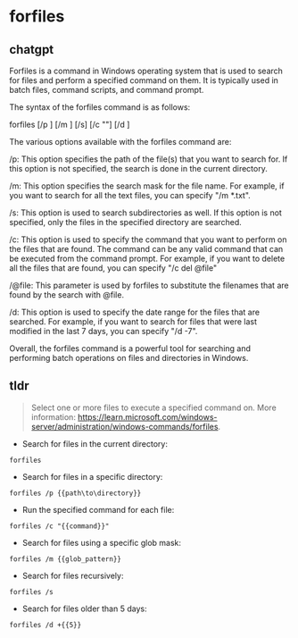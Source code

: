 # forfiles 
## chatgpt 
Forfiles is a command in Windows operating system that is used to search for files and perform a specified command on them. It is typically used in batch files, command scripts, and command prompt.

The syntax of the forfiles command is as follows:

forfiles [/p <Path>] [/m <SearchMask>] [/s] [/c "<Command>"] [/d <Date>] 

The various options available with the forfiles command are:

/p: This option specifies the path of the file(s) that you want to search for. If this option is not specified, the search is done in the current directory.

/m: This option specifies the search mask for the file name. For example, if you want to search for all the text files, you can specify "/m *.txt".

/s: This option is used to search subdirectories as well. If this option is not specified, only the files in the specified directory are searched.

/c: This option is used to specify the command that you want to perform on the files that are found. The command can be any valid command that can be executed from the command prompt. For example, if you want to delete all the files that are found, you can specify "/c del @file"

/@file: This parameter is used by forfiles to substitute the filenames that are found by the search with @file.

/d: This option is used to specify the date range for the files that are searched. For example, if you want to search for files that were last modified in the last 7 days, you can specify "/d -7".

Overall, the forfiles command is a powerful tool for searching and performing batch operations on files and directories in Windows. 

## tldr 
 
> Select one or more files to execute a specified command on.
> More information: <https://learn.microsoft.com/windows-server/administration/windows-commands/forfiles>.

- Search for files in the current directory:

`forfiles`

- Search for files in a specific directory:

`forfiles /p {{path\to\directory}}`

- Run the specified command for each file:

`forfiles /c "{{command}}"`

- Search for files using a specific glob mask:

`forfiles /m {{glob_pattern}}`

- Search for files recursively:

`forfiles /s`

- Search for files older than 5 days:

`forfiles /d +{{5}}`
